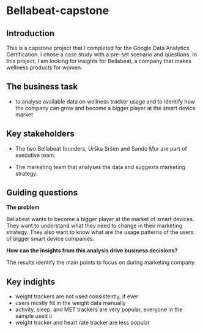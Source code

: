 # Bellabeat-capstone

## Introduction

This is a capstone project that I completed for the Google Data Analytics Certification. I chose a case study with a pre-set scenario and questions. In this project, I am looking for insights for Bellabeat, a company that makes wellness products for women.

## The business task

-   to analyse available data on wellness tracker usage and to identify how the company can grow and become a bigger player at the smart device market

## Key stakeholders

-   The two Bellabeat founders, Urška Sršen and Sando Mur are part of executive team.

-   The marketing team that analyses the data and suggests marketing strategy.

## Guiding questions

**The problem**

Bellabeat wants to become a bigger player at the market of smart devices. They want to understand what they need to change in their marketing strategy. They also want to know what are the usage patterns of the users of bigger smart device companies.

**How can the insights from this analysis drive business decisions?**

The results identify the main points to focus on during marketing company.

## Key indights

- weight trackers are not used consistently, if ever
- users mostly fill in the weight data manually
- activity, sleep, and MET trackers are very popular, everyone in the sample used it
- weight tracker and heart rate tracker are less popular
